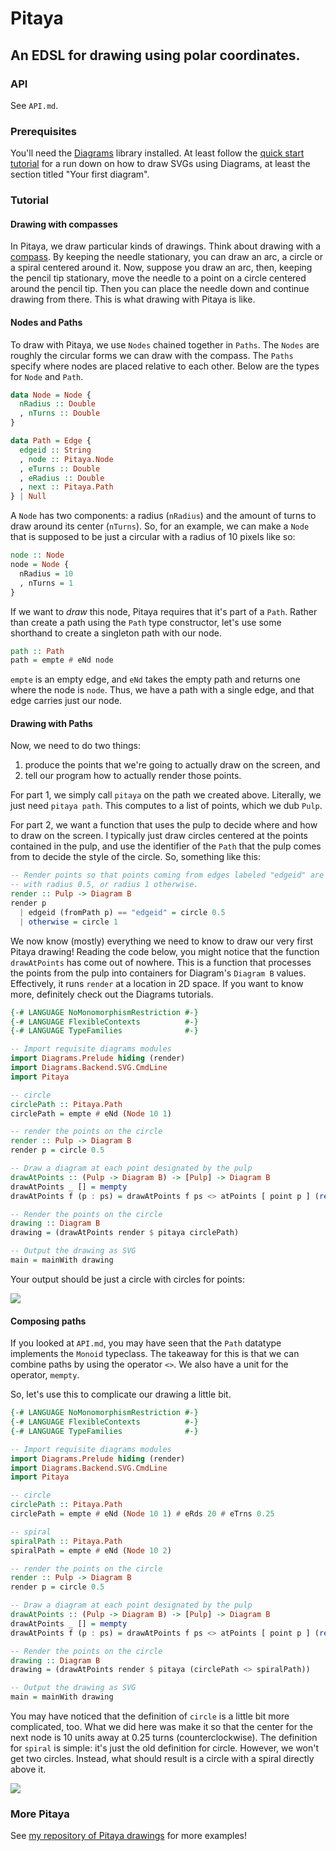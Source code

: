 # Pitaya

## An EDSL for drawing using polar coordinates.

### API
See `API.md`.

### Prerequisites
You'll need the [Diagrams](https://diagrams.github.io/) library installed. At least follow the [quick start tutorial](https://diagrams.github.io/doc/quickstart.html) for a run down on how to draw SVGs using Diagrams, at least the section titled "Your first diagram".

### Tutorial
#### Drawing with compasses
In Pitaya, we draw particular kinds of drawings. Think about drawing with a [compass](https://en.wikipedia.org/wiki/Compass_(drawing_tool)). By keeping the needle stationary, you can draw an arc, a circle or a spiral centered around it. Now, suppose you draw an arc, then, keeping the pencil tip stationary, move the needle to a point on a circle centered around the pencil tip. Then you can place the needle down and continue drawing from there. This is what drawing with Pitaya is like.

#### Nodes and Paths
To draw with Pitaya, we use `Nodes` chained together in `Paths`. The `Nodes` are roughly the circular forms we can draw with the compass. The `Paths` specify where nodes are placed relative to each other. Below are the types for `Node` and `Path`.

```haskell
data Node = Node {
  nRadius :: Double
  , nTurns :: Double
}

data Path = Edge {
  edgeid :: String
  , node :: Pitaya.Node
  , eTurns :: Double
  , eRadius :: Double
  , next :: Pitaya.Path
} | Null
```

A `Node` has two components: a radius (`nRadius`) and the amount of turns to draw around its center (`nTurns`). So, for an example, we can make a `Node` that is supposed to be just a circular with a radius of 10 pixels like so:

```haskell
node :: Node
node = Node {
  nRadius = 10
  , nTurns = 1
}
```

If we want to _draw_ this node, Pitaya requires that it's part of a `Path`. Rather than create a path using the `Path` type constructor, let's use some shorthand to create a singleton path with our node.

```haskell
path :: Path
path = empte # eNd node
```

`empte` is an empty edge, and `eNd` takes the empty path and returns one where the node is `node`. Thus, we have a path with a single edge, and that edge carries just our node.


#### Drawing with Paths
Now, we need to do two things: 
1. produce the points that we're going to actually draw on the screen, and 
2. tell our program how to actually render those points.

For part 1, we simply call `pitaya` on the path we created above. Literally, we just need `pitaya path`. This computes to a list of points, which we dub `Pulp`.

For part 2, we want a function that uses the pulp to decide where and how to draw on the screen. I typically just draw circles centered at the points contained in the pulp, and use the identifier of the `Path` that the pulp comes from to decide the style of the circle. So, something like this:

```haskell
-- Render points so that points coming from edges labeled "edgeid" are circles
-- with radius 0.5, or radius 1 otherwise.
render :: Pulp -> Diagram B
render p
  | edgeid (fromPath p) == "edgeid" = circle 0.5
  | otherwise = circle 1
```

We now know (mostly) everything we need to know to draw our very first Pitaya drawing! Reading the code below, you might notice that the function `drawAtPoints` has come out of nowhere. This is a function that processes the points from the pulp into containers for Diagram's `Diagram B` values. Effectively, it runs `render` at a location in 2D space. If you want to know more, definitely check out the Diagrams tutorials.

```haskell
{-# LANGUAGE NoMonomorphismRestriction #-}
{-# LANGUAGE FlexibleContexts          #-}
{-# LANGUAGE TypeFamilies              #-}

-- Import requisite diagrams modules
import Diagrams.Prelude hiding (render)
import Diagrams.Backend.SVG.CmdLine
import Pitaya

-- circle
circlePath :: Pitaya.Path
circlePath = empte # eNd (Node 10 1)

-- render the points on the circle
render :: Pulp -> Diagram B
render p = circle 0.5

-- Draw a diagram at each point designated by the pulp
drawAtPoints :: (Pulp -> Diagram B) -> [Pulp] -> Diagram B
drawAtPoints _ [] = mempty
drawAtPoints f (p : ps) = drawAtPoints f ps <> atPoints [ point p ] (repeat $ f p)

-- Render the points on the circle
drawing :: Diagram B
drawing = (drawAtPoints render $ pitaya circlePath)

-- Output the drawing as SVG
main = mainWith drawing
```

Your output should be just a circle with circles for points:

<img src="./tutorial-figures/circle/circle.svg">

#### Composing paths
If you looked at `API.md`, you may have seen that the `Path` datatype implements the `Monoid` typeclass. The takeaway for this is that we can combine paths by using the operator `<>`. We also have a unit for the operator, `mempty`.

So, let's use this to complicate our drawing a little bit.

```haskell
{-# LANGUAGE NoMonomorphismRestriction #-}
{-# LANGUAGE FlexibleContexts          #-}
{-# LANGUAGE TypeFamilies              #-}

-- Import requisite diagrams modules
import Diagrams.Prelude hiding (render)
import Diagrams.Backend.SVG.CmdLine
import Pitaya

-- circle
circlePath :: Pitaya.Path
circlePath = empte # eNd (Node 10 1) # eRds 20 # eTrns 0.25

-- spiral
spiralPath :: Pitaya.Path
spiralPath = empte # eNd (Node 10 2)

-- render the points on the circle
render :: Pulp -> Diagram B
render p = circle 0.5

-- Draw a diagram at each point designated by the pulp
drawAtPoints :: (Pulp -> Diagram B) -> [Pulp] -> Diagram B
drawAtPoints _ [] = mempty
drawAtPoints f (p : ps) = drawAtPoints f ps <> atPoints [ point p ] (repeat $ f p)

-- Render the points on the circle
drawing :: Diagram B
drawing = (drawAtPoints render $ pitaya (circlePath <> spiralPath))

-- Output the drawing as SVG
main = mainWith drawing
```

You may have noticed that the definition of `circle` is a little bit more complicated, too. What we did here was make it so that the center for the next node is 10 units away at 0.25 turns (counterclockwise). The definition for `spiral` is simple: it's just the old definition for circle. However, we won't get two circles. Instead, what should result is a circle with a spiral directly above it.

<img src="./tutorial-figures/circle-with-spiral/circle-with-sprial.svg">

### More Pitaya
See [my repository of Pitaya drawings](https://github.com/movinglinguini/pitaya-5-drawings) for more examples!